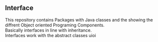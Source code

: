 ## Interface
This repository contains
Packages with Java classes and the showing the diffrent Object oriented Programing Components.<br />
Basically interfaces in line with inheritance. <br />
Interfaces work with the abstract classes
uioi
